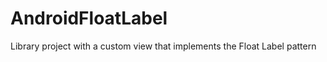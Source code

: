 AndroidFloatLabel
=================

Library project with a custom view that implements the Float Label pattern

